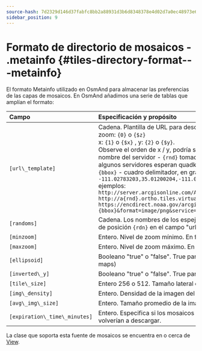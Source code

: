 ```yaml
---
source-hash: 7d2329d146d37fabfc8bb2a88931d3b6d8348378e4d02d7a0ec48973e6660cea
sidebar_position: 9
---
```


# Formato de directorio de mosaicos - .metainfo {#tiles-directory-format---metainfo}

El formato Metainfo utilizado en OsmAnd para almacenar las preferencias de las capas de mosaicos. En OsmAnd añadimos una serie de tablas que amplían el formato:


| Campo | Especificación y propósito |
| :---- | :---------------|
| `[url\_template]` | Cadena. Plantilla de URL para descargar mosaicos con:<br /> zoom: `{0}` o `{$z}`<br /> x: `{1}` o `{$x}` , y: `{2}` o `{$y}`.<br />  Observe el orden de x / y, podría ser diferente en la url<br />nombre del servidor - `{rnd}` tomado de [randoms]<br />algunos servidores esperan quadkey - `{q}` que debe usarse en lugar de XYZ<br />`{bbox}` - cuadro delimitador, en grados, con formato minLongitud,minLatitud,maxLongitud,maxLatitud, como `-111.02783203,35.01200204,-111.00585938,35.02999637`<br />ejemplos:<br />`http://server.arcgisonline.com/ArcGIS/rest/services/World_Imagery/MapServer/tile/{$z}/{$y}/{$x}`<br />`http://a{rnd}.ortho.tiles.virtualearth.net/tiles/a{q}.jpeg?g=700`<br />`https://encdirect.noaa.gov/arcgis/services/encdirect/enc_harbour/MapServer/WmsServer?bbox={bbox}&format=image/png&service=WMS&version=1.1.1&request=GetMap&srs=EPSG:4326&width=256&height=256&layers=0,6,11&map=&styles=` |
| `[randoms]` | Cadena. Los nombres de los espejos del servidor. Separados por comas. Uno de estos valores reemplazará aleatoriamente el marcador de posición `{rdn}` en el campo "url".|
| `[minzoom]` | Entero. Nivel de zoom mínimo. En formato regular (OSM, Google maps).|
| `[maxzoom]` | Entero. Nivel de zoom máximo. En formato regular (OSM, Google maps).|
| `[ellipsoid]` | Booleano "true" o "false". True para Mercator elíptico (mosaicos de Yandex). False para Mercator Web esférico regular (OSM, Google maps)|
| `[inverted\_y]` | Booleano "true" o "false". True para número de mosaico Y invertido (mosaicos de Nakarte.me).|
| `[tile\_size]` | Entero 256 o 512. Tamaño lateral del mosaico de descarga en px.|
| `[img\_density]` | Entero. Densidad de la imagen del mosaico.|
| `[avg\_img\_size]` | Entero. Tamaño promedio de la imagen del mosaico.|
| `[expiration\_time\_minutes]` | Entero. Especifica si los mosaicos deben caducar después del número de minutos dado. Todavía se mostrarían, pero también se volverían a descargar.|

La clase que soporta esta fuente de mosaicos se encuentra en o cerca de [View](https://github.com/osmandapp/Osmand/blob/master/OsmAnd-java/src/main/java/net/osmand/map/TileSourceManager.java#L28).